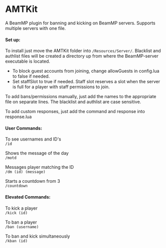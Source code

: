 # AMTKit
A BeamMP plugin for banning and kicking on BeamMP servers. Supports multiple servers with one file.

#### Set up:
To install just move the AMTKit folder into `/Resources/Server/`. Blacklist and authlist files will be created a directory up from where the BeamMP-server executable is located.

- To block guest accounts from joining, change allowGuests in config.lua to false if needed. 
- Set staffSlot to true if needed. Staff slot reserves a slot when the server is full for a player with staff permissions to join.

To add bans/permissions manually, just add the names to the appropriate file on separate lines. The blacklist and authlist are case sensitive.

To add custom responses, just add the command and response into response.lua

#### User Commands:
To see usernames and ID's<br>
`/id`

Shows the message of the day<br>
`/motd`

Messages player matching the ID<br>
`/dm (id) (message)`

Starts a countdown from 3<br>
`/countdown`

#### Elevated Commands:

To kick a player <br>
`/kick (id)` 

To ban a player <br>
`/ban (username)`

To ban and kick simultaneously <br>
`/kban (id)`
